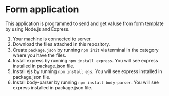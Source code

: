 # Form application

This application is programmed to send and get valuse from form template by using Node.js and Express.

<Condition to run the application>

1. Your machine is connected to server.
2. Download the files attached in this repository.
2. Create `package.json` by running `npm init` via terminal in the category where you have the files.
3. Install express by running `npm install express`. You will see express installed in package.json file.
4. Install ejs by running `npm install ejs`. You will see express installed in package.json file.
5. Install body-parser by running `npm install body-parser`. You will see express installed in package.json file.

